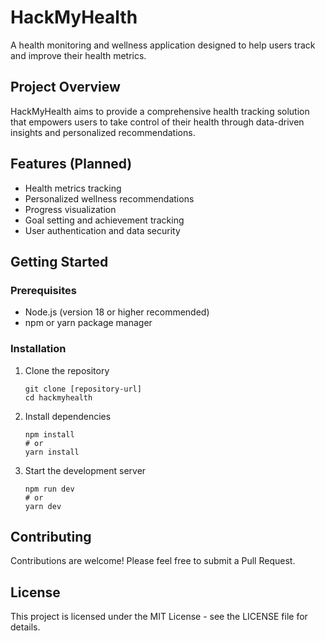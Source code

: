 # HackMyHealth

A health monitoring and wellness application designed to help users track and improve their health metrics.

## Project Overview

HackMyHealth aims to provide a comprehensive health tracking solution that empowers users to take control of their health through data-driven insights and personalized recommendations.

## Features (Planned)

- Health metrics tracking
- Personalized wellness recommendations
- Progress visualization
- Goal setting and achievement tracking
- User authentication and data security

## Getting Started

### Prerequisites

- Node.js (version 18 or higher recommended)
- npm or yarn package manager

### Installation

1. Clone the repository
   ```
   git clone [repository-url]
   cd hackmyhealth
   ```

2. Install dependencies
   ```
   npm install
   # or
   yarn install
   ```

3. Start the development server
   ```
   npm run dev
   # or
   yarn dev
   ```

## Contributing

Contributions are welcome! Please feel free to submit a Pull Request.

## License

This project is licensed under the MIT License - see the LICENSE file for details. 